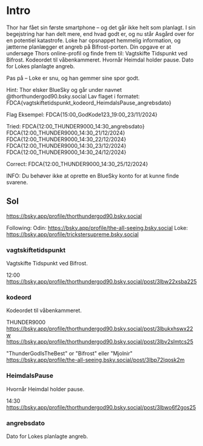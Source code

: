 # Intro

Thor har fået sin første smartphone – og det går ikke helt som planlagt. I sin begejstring har han delt mere, end hvad godt er, og nu står Asgård over for en potentiel katastrofe. Loke har opsnappet hemmelig information, og jætterne planlægger et angreb på Bifrost-porten.
Din opgave er at undersøge Thors online-profil og finde frem til:
Vagtskifte Tidspunkt ved Bifrost.
Kodeordet til våbenkammeret.
Hvornår Heimdal holder pause.
Dato for Lokes planlagte angreb.

Pas på – Loke er snu, og han gemmer sine spor godt.

Hint: Thor elsker BlueSky og går under navnet @thorthundergod90.bsky.social
Lav flaget i formatet: FDCA{vagtskiftetidspunkt_kodeord_HeimdalsPause_angrebsdato}

Flag Eksempel:
FDCA{15:00_GodKode123_19:00_23/11/2024}

Tried:
FDCA{12:00_THUNDER9000_14:30_angrebsdato}
FDCA{12:00_THUNDER9000_14:30_21/12/2024}
FDCA{12:00_THUNDER9000_14:30_22/12/2024}
FDCA{12:00_THUNDER9000_14:30_23/12/2024}
FDCA{12:00_THUNDER9000_14:30_24/12/2024}

Correct:
FDCA{12:00_THUNDER9000_14:30_25/12/2024}

INFO: Du behøver ikke at oprette en BlueSky konto for at kunne finde svarene.

## Sol

https://bsky.app/profile/thorthundergod90.bsky.social


Following:
Odin: https://bsky.app/profile/the-all-seeing.bsky.social
Loke: https://bsky.app/profile/trickstersupreme.bsky.social

### vagtskiftetidspunkt
Vagtskifte Tidspunkt ved Bifrost.

12:00
https://bsky.app/profile/thorthundergod90.bsky.social/post/3lbw22xsba225

### kodeord
Kodeordet til våbenkammeret.

THUNDER9000
https://bsky.app/profile/thorthundergod90.bsky.social/post/3lbukxhswx22w
https://bsky.app/profile/thorthundergod90.bsky.social/post/3lbv2slmtcs25

"ThunderGodIsTheBest" or "Bifrost" eller "Mjolnir"
https://bsky.app/profile/the-all-seeing.bsky.social/post/3lbp72lqosk2m


### HeimdalsPause
Hvornår Heimdal holder pause.

14:30
https://bsky.app/profile/thorthundergod90.bsky.social/post/3lbwo6f2gos25

### angrebsdato
Dato for Lokes planlagte angreb.
